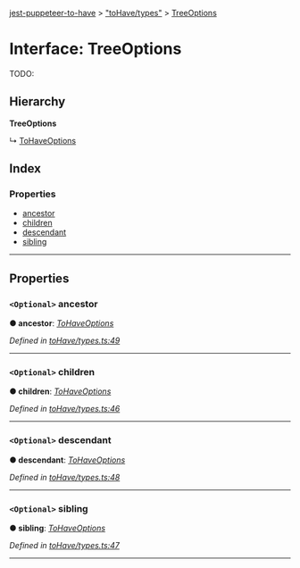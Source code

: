 [jest-puppeteer-to-have](../README.md) > ["toHave/types"](../modules/_tohave_types_.md) > [TreeOptions](../interfaces/_tohave_types_.treeoptions.md)

# Interface: TreeOptions

TODO:

## Hierarchy

**TreeOptions**

↳  [ToHaveOptions](_tohave_types_.tohaveoptions.md)

## Index

### Properties

* [ancestor](_tohave_types_.treeoptions.md#ancestor)
* [children](_tohave_types_.treeoptions.md#children)
* [descendant](_tohave_types_.treeoptions.md#descendant)
* [sibling](_tohave_types_.treeoptions.md#sibling)

---

## Properties

<a id="ancestor"></a>

### `<Optional>` ancestor

**● ancestor**: *[ToHaveOptions](_tohave_types_.tohaveoptions.md)*

*Defined in [toHave/types.ts:49](https://github.com/cancerberoSgx/jest-puppeteer-to-have/blob/a7ee247/src/toHave/types.ts#L49)*

___
<a id="children"></a>

### `<Optional>` children

**● children**: *[ToHaveOptions](_tohave_types_.tohaveoptions.md)*

*Defined in [toHave/types.ts:46](https://github.com/cancerberoSgx/jest-puppeteer-to-have/blob/a7ee247/src/toHave/types.ts#L46)*

___
<a id="descendant"></a>

### `<Optional>` descendant

**● descendant**: *[ToHaveOptions](_tohave_types_.tohaveoptions.md)*

*Defined in [toHave/types.ts:48](https://github.com/cancerberoSgx/jest-puppeteer-to-have/blob/a7ee247/src/toHave/types.ts#L48)*

___
<a id="sibling"></a>

### `<Optional>` sibling

**● sibling**: *[ToHaveOptions](_tohave_types_.tohaveoptions.md)*

*Defined in [toHave/types.ts:47](https://github.com/cancerberoSgx/jest-puppeteer-to-have/blob/a7ee247/src/toHave/types.ts#L47)*

___

